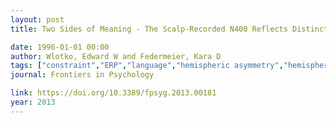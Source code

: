 ```yaml
---
layout: post
title: Two Sides of Meaning - The Scalp-Recorded N400 Reflects Distinct Contributions from the Cerebral Hemispheres

date: 1996-01-01 00:00
author: Wlotko, Edward W and Federmeier, Kara D
tags: ["constraint","ERP","language","hemispheric asymmetry","hemispheric cooperation","hierarchical linear modeling","language","N400","predictability"]
journal: Frontiers in Psychology

link: https://doi.org/10.3389/fpsyg.2013.00181
year: 2013
---
```



